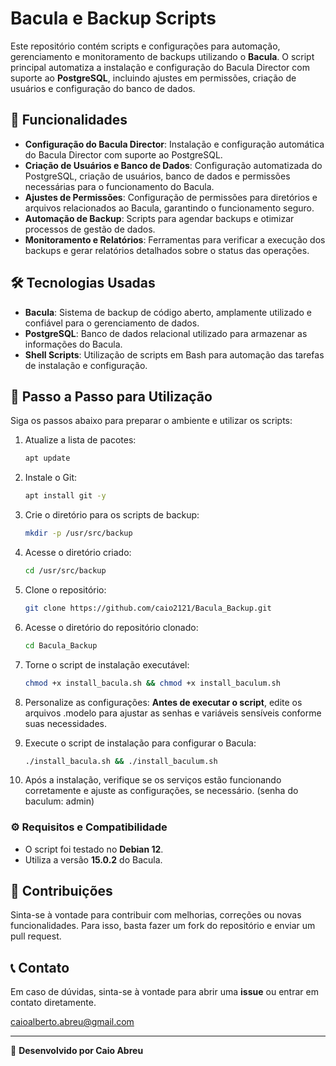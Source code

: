 # Bacula e Backup Scripts

Este repositório contém scripts e configurações para automação, gerenciamento e monitoramento de backups utilizando o **Bacula**. O script principal automatiza a instalação e configuração do Bacula Director com suporte ao **PostgreSQL**, incluindo ajustes em permissões, criação de usuários e configuração do banco de dados.

## 🚀 Funcionalidades

- **Configuração do Bacula Director**: Instalação e configuração automática do Bacula Director com suporte ao PostgreSQL.
- **Criação de Usuários e Banco de Dados**: Configuração automatizada do PostgreSQL, criação de usuários, banco de dados e permissões necessárias para o funcionamento do Bacula.
- **Ajustes de Permissões**: Configuração de permissões para diretórios e arquivos relacionados ao Bacula, garantindo o funcionamento seguro.
- **Automação de Backup**: Scripts para agendar backups e otimizar processos de gestão de dados.
- **Monitoramento e Relatórios**: Ferramentas para verificar a execução dos backups e gerar relatórios detalhados sobre o status das operações.

## 🛠 Tecnologias Usadas

- **Bacula**: Sistema de backup de código aberto, amplamente utilizado e confiável para o gerenciamento de dados.
- **PostgreSQL**: Banco de dados relacional utilizado para armazenar as informações do Bacula.
- **Shell Scripts**: Utilização de scripts em Bash para automação das tarefas de instalação e configuração.

## 📖 Passo a Passo para Utilização

Siga os passos abaixo para preparar o ambiente e utilizar os scripts:

1. Atualize a lista de pacotes:
   ```bash
   apt update
   ```

2. Instale o Git:
   ```bash
   apt install git -y
   ```

3. Crie o diretório para os scripts de backup:
   ```bash
   mkdir -p /usr/src/backup
   ```

4. Acesse o diretório criado:
   ```bash
   cd /usr/src/backup
   ```

5. Clone o repositório:
   ```bash
   git clone https://github.com/caio2121/Bacula_Backup.git
   ```

6. Acesse o diretório do repositório clonado:
   ```bash
   cd Bacula_Backup
   ```

7. Torne o script de instalação executável:
   ```bash
   chmod +x install_bacula.sh && chmod +x install_baculum.sh
   ```

8. Personalize as configurações: **Antes de executar o script**, edite os arquivos .modelo para ajustar as senhas e variáveis sensíveis conforme suas necessidades.

9. Execute o script de instalação para configurar o Bacula:
   ```bash
   ./install_bacula.sh && ./install_baculum.sh
   ```

10. Após a instalação, verifique se os serviços estão funcionando corretamente e ajuste as configurações, se necessário. (senha do baculum: admin)

### ⚙️ Requisitos e Compatibilidade

- O script foi testado no **Debian 12**.
- Utiliza a versão **15.0.2** do Bacula.

## 🤝 Contribuições

Sinta-se à vontade para contribuir com melhorias, correções ou novas funcionalidades. Para isso, basta fazer um fork do repositório e enviar um pull request.

## 📞 Contato

Em caso de dúvidas, sinta-se à vontade para abrir uma **issue** ou entrar em contato diretamente.

caioalberto.abreu@gmail.com

---

🔧 **Desenvolvido por Caio Abreu**

